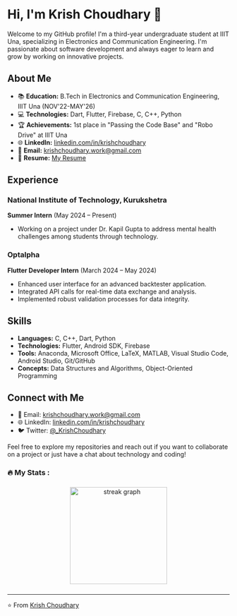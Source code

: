 # Hi, I'm Krish Choudhary 👋

Welcome to my GitHub profile! I'm a third-year undergraduate student at IIIT Una, specializing in Electronics and Communication Engineering. I'm passionate about software development and always eager to learn and grow by working on innovative projects.

## About Me

- 📚 **Education:** B.Tech in Electronics and Communication Engineering, IIIT Una (NOV'22-MAY'26)
- 💻 **Technologies:** Dart, Flutter, Firebase, C, C++, Python
- 🏆 **Achievements:** 1st place in "Passing the Code Base" and "Robo Drive" at IIIT Una
- 🌐 **LinkedIn:** [linkedin.com/in/krishchoudhary](https://www.linkedin.com/in/krishchoudhary)
- 📧 **Email:** [krishchoudhary.work@gmail.com](mailto:krishchoudhary.work@gmail.com)
- 📄 **Resume:** [My Resume](https://drive.google.com/file/d/1D77EnUbewzF6JFySt0hsiqzjWQ_E5DY4/view)


## Experience

### National Institute of Technology, Kurukshetra
**Summer Intern** (May 2024 – Present)
- Working on a project under Dr. Kapil Gupta to address mental health challenges among students through technology.

### Optalpha
**Flutter Developer Intern** (March 2024 – May 2024)
- Enhanced user interface for an advanced backtester application.
- Integrated API calls for real-time data exchange and analysis.
- Implemented robust validation processes for data integrity.

## Skills

- **Languages:** C, C++, Dart, Python
- **Technologies:** Flutter, Android SDK, Firebase
- **Tools:** Anaconda, Microsoft Office, LaTeX, MATLAB, Visual Studio Code, Android Studio, Git/GitHub
- **Concepts:** Data Structures and Algorithms, Object-Oriented Programming

## Connect with Me

- 📧 Email: [krishchoudhary.work@gmail.com](mailto:krishchoudhary.work@gmail.com)
- 🌐 LinkedIn: [linkedin.com/in/krishchoudhary](https://www.linkedin.com/in/krishchoudhary)
- 🐦 Twitter: [@_KrishChoudhary](https://twitter.com/_KrishChoudhary)

Feel free to explore my repositories and reach out if you want to collaborate on a project or just have a chat about technology and coding!

###

<h3 align="left">🔥   My Stats :</h3>

###

<div align="center">
  <img src="https://streak-stats.demolab.com?user=Krish-Choudhary&locale=en&mode=daily&theme=dark&hide_border=false&border_radius=5&order=3" height="220" alt="streak graph"  />
</div>

###

---

⭐️ From [Krish Choudhary](https://github.com/Krish-Choudhary)
